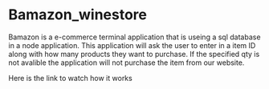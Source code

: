 # Bamazon_winestore

Bamazon is a e-commerce terminal application that is useing a sql database in a node application. This application will ask the user to enter in a item ID along with how many products they want to purchase. If the specified qty is not avalible the application will not purchase the item from our website.

Here is the link to watch how it works
